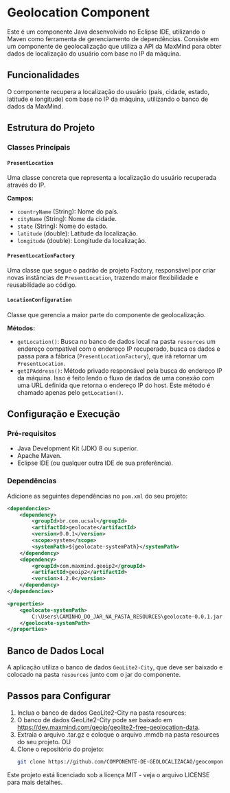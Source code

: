 # Geolocation Component

Este é um componente Java desenvolvido no Eclipse IDE, utilizando o Maven como ferramenta de gerenciamento de dependências. Consiste em um componente de geolocalização que utiliza a API da MaxMind para obter dados de localização do usuário com base no IP da máquina.

## Funcionalidades

O componente recupera a localização do usuário (país, cidade, estado, latitude e longitude) com base no IP da máquina, utilizando o banco de dados da MaxMind.

## Estrutura do Projeto

### Classes Principais

#### `PresentLocation`

Uma classe concreta que representa a localização do usuário recuperada através do IP.

**Campos:**
- `countryName` (String): Nome do país.
- `cityName` (String): Nome da cidade.
- `state` (String): Nome do estado.
- `latitude` (double): Latitude da localização.
- `longitude` (double): Longitude da localização.

#### `PresentLocationFactory`

Uma classe que segue o padrão de projeto Factory, responsável por criar novas instâncias de `PresentLocation`, trazendo maior flexibilidade e reusabilidade ao código.

#### `LocationConfiguration`

Classe que gerencia a maior parte do componente de geolocalização.

**Métodos:**
- `getLocation()`: Busca no banco de dados local na pasta `resources` um endereço compatível com o endereço IP recuperado, busca os dados e passa para a fábrica (`PresentLocationFactory`), que irá retornar um `PresentLocation`.
- `getIPAddress()`: Método privado responsável pela busca do endereço IP da máquina. Isso é feito lendo o fluxo de dados de uma conexão com uma URL definida que retorna o endereço IP do host. Este método é chamado apenas pelo `getLocation()`.

## Configuração e Execução

### Pré-requisitos

- Java Development Kit (JDK) 8 ou superior.
- Apache Maven.
- Eclipse IDE (ou qualquer outra IDE de sua preferência).

### Dependências

Adicione as seguintes dependências no `pom.xml` do seu projeto:

```xml
<dependencies>
    <dependency>
        <groupId>br.com.ucsal</groupId>
        <artifactId>geolocate</artifactId>
        <version>0.0.1</version>
        <scope>system</scope>
        <systemPath>${geolocate-systemPath}</systemPath>
    </dependency>
    <dependency>
        <groupId>com.maxmind.geoip2</groupId>
        <artifactId>geoip2</artifactId>
        <version>4.2.0</version>
    </dependency>
</dependencies>

<properties>
    <geolocate-systemPath>
        C:\Users\CAMINHO_DO_JAR_NA_PASTA_RESOURCES\geolocate-0.0.1.jar
    </geolocate-systemPath>
</properties>
```


## Banco de Dados Local

A aplicação utiliza o banco de dados `GeoLite2-City`, que deve ser baixado e colocado na pasta `resources` junto com o jar do componente.

## Passos para Configurar
1. Inclua o banco de dados GeoLite2-City na pasta resources:
2. O banco de dados GeoLite2-City pode ser baixado em https://dev.maxmind.com/geoip/geolite2-free-geolocation-data.
3. Extraia o arquivo .tar.gz e coloque o arquivo .mmdb na pasta resources do seu projeto.
OU
1. Clone o repositório do projeto:
   ```sh
   git clone https://github.com/COMPONENTE-DE-GEOLOCALIZACAO/geocomponent

Este projeto está licenciado sob a licença MIT - veja o arquivo LICENSE para mais detalhes.
